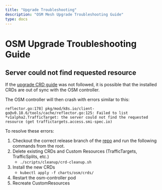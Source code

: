 ```yaml
---
title: "Upgrade Troubleshooting"
description: "OSM Mesh Upgrade Troubleshooting Guide"
type: docs
---
```


# OSM Upgrade Troubleshooting Guide

## Server could not find requested resource

If the [upgrade CRD guide](/docs/upgrade_guide/#crd-upgrades) was not followed, it is possible that the installed CRDs are out of sync with the OSM controller.

The OSM controller will then crash with errors similar to this:
```
reflector.go:178] pkg/mod/k8s.io/client-go@v0.18.6/tools/cache/reflector.go:125: Failed to list *v1alpha2.TrafficTarget: the server could not find the requested resource (get traffictargets.access.smi-spec.io)
```
To resolve these errors:
1. Checkout the correct release branch of the [repo](https://github.com/openservicemesh/osm) and run the following commands from the root. 
1. Delete existing CRDs and Custom Resources (TrafficTargets, TrafficSplits, etc.)
   - `./scripts/cleanup/crd-cleanup.sh`
1. Install the new CRDs
   - `kubectl apply -f charts/osm/crds/`
1. Restart the osm-controller pod
1. Recreate CustomResources 
